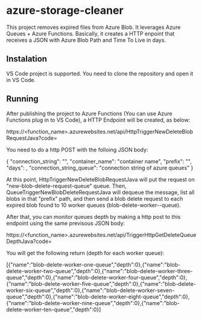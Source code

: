 # azure-storage-cleaner

This project removes expired files from Azure Blob. It leverages Azure Queues + Azure Functions. Basically, it creates a HTTP enpoint that receives a JSON with Azure Blob Path and Time To Live in days.

## Instalation

VS Code project is supported. You need to clone the repository and open it in VS Code.

## Running

After publishing the project to Azure Functions (You can use Azure Functions plug in to VS Code), a HTTP Endpoint will be created, as below:

https://<function_name>.azurewebsites.net/api/HttpTriggerNewDeleteBlobRequestJava?code=<credential to invoke azure function>
  
You need to do a http POST with the folloing JSON body:

{
  "connection_string": "<azure blob connection string>",
  "container_name": "container name",
  "prefix": "<prefix to fetch blobs to be removed>",
  "days": <time to live in days>,
  "connection_string_queue": "connection string of azure queues"
}
  
At this point, HttpTriggerNewDeleteBlobRequestJava will put the request on "new-blob-delete-request-queue" queue. Then, QueueTriggerNewBlobDeleteRequestJava will dequeue the message, list all blobs in that "prefix" path, and then send a blob delete request to each expired blob found to 10 worker queues (blob-delete-worker-<number>-queue).

After that, you can monitor queues depth by making a http post to this endpoint using the same previsous JSON body:

https://<function_name>.azurewebsites.net/api/TriggerHttpGetDeleteQueueDepthJava?code=<credential to invoke azure function>
  
You will get the following return (depth for each worker queue):

[{"name":"blob-delete-worker-one-queue","depth":0},{"name":"blob-delete-worker-two-queue","depth":0},{"name":"blob-delete-worker-three-queue","depth":0},{"name":"blob-delete-worker-four-queue","depth":0},{"name":"blob-delete-worker-five-queue","depth":0},{"name":"blob-delete-worker-six-queue","depth":0},{"name":"blob-delete-worker-seven-queue","depth":0},{"name":"blob-delete-worker-eight-queue","depth":0},{"name":"blob-delete-worker-nine-queue","depth":0},{"name":"blob-delete-worker-ten-queue","depth":0}]


  





